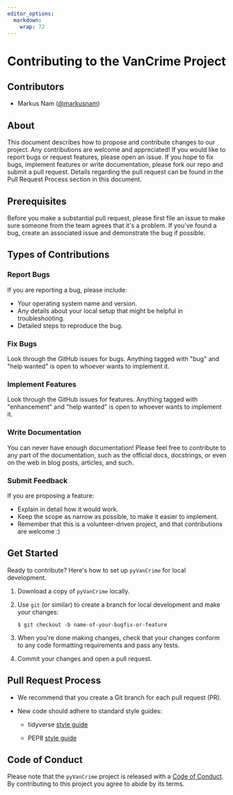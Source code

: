 ```yaml
---
editor_options: 
  markdown: 
    wrap: 72
---
```


# Contributing to the VanCrime Project

## Contributors

-   Markus Nam ([@markusnam](https://github.com/markusnam))


## About

This document describes how to propose and contribute changes to our
project. Any contributions are welcome and appreciated! If you would
like to report bugs or request features, please open an issue. If you
hope to fix bugs, implement features or write documentation, please fork
our repo and submit a pull request. Details regarding the pull request
can be found in the Pull Request Process section in this document.

## Prerequisites

Before you make a substantial pull request, please first file an issue
to make sure someone from the team agrees that it's a problem. If you've
found a bug, create an associated issue and demonstrate the bug if
possible.

## Types of Contributions

### Report Bugs

If you are reporting a bug, please include:

-   Your operating system name and version.
-   Any details about your local setup that might be helpful in
    troubleshooting.
-   Detailed steps to reproduce the bug.

### Fix Bugs

Look through the GitHub issues for bugs. Anything tagged with "bug" and
"help wanted" is open to whoever wants to implement it.

### Implement Features

Look through the GitHub issues for features. Anything tagged with
"enhancement" and "help wanted" is open to whoever wants to implement
it.

### Write Documentation

You can never have enough documentation! Please feel free to contribute
to any part of the documentation, such as the official docs, docstrings,
or even on the web in blog posts, articles, and such.

### Submit Feedback

If you are proposing a feature:

-   Explain in detail how it would work.
-   Keep the scope as narrow as possible, to make it easier to
    implement.
-   Remember that this is a volunteer-driven project, and that
    contributions are welcome :)

## Get Started

Ready to contribute? Here's how to set up `pyVanCrime` for local
development.

1.  Download a copy of `pyVanCrime` locally.

2.  Use `git` (or similar) to create a branch for local development and
    make your changes:

    ``` console
    $ git checkout -b name-of-your-bugfix-or-feature
    ```

3.  When you're done making changes, check that your changes conform to
    any code formatting requirements and pass any tests.

4.  Commit your changes and open a pull request.

## Pull Request Process

-   We recommend that you create a Git branch for each pull request
    (PR).

-   New code should adhere to standard style guides:

    -   tidyverse [style guide](http://style.tidyverse.org/)

    -   PEP8 [style guide](https://www.python.org/dev/peps/pep-0008/)

## Code of Conduct

Please note that the `pyVanCrime` project is released with a [Code of
Conduct](https://github.com/UBC-MDS/VanCrime/blob/main/CODE_OF_CONDUCT.md). By
contributing to this project you agree to abide by its terms.
